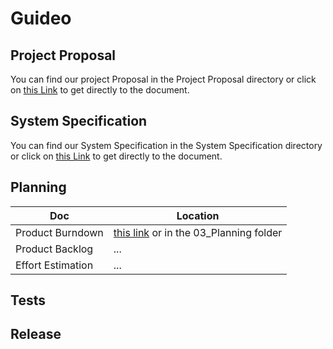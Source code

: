 # Guideo

## Project Proposal

You can find our project Proposal in the Project Proposal directory or click on <a href="./01_ProjectProposal/ProjectProposal.pdf">this Link</a> to get directly to the document.

## System Specification

You can find our System Specification in the System Specification directory or click on <a href="./02_SystemSpec/System_Specifications.pdf">this Link</a> to get directly to the document.

## Planning

| Doc | Location |
|---|---|
| Product Burndown | [this link](./03_Planning/ProductBurndown.xlsx) or in the 03_Planning folder |
| Product Backlog | ... |
| Effort Estimation | ... |

## Tests



## Release


